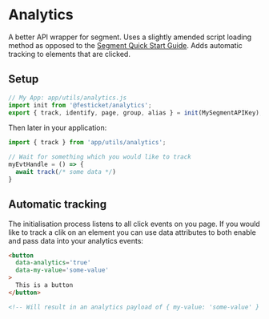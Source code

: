# Analytics

A better API wrapper for segment. Uses a slightly amended script loading method as opposed to the [Segment Quick Start Guide](https://segment.com/docs/sources/website/analytics.js/quickstart/).
Adds automatic tracking to elements that are clicked.


## Setup

```js
// My App: app/utils/analytics.js
import init from '@festicket/analytics';
export { track, identify, page, group, alias } = init(MySegmentAPIKey);
```

Then later in your application:

```js
import { track } from 'app/utils/analytics';

// Wait for something which you would like to track
myEvtHandle = () => {
  await track(/* some data */)
}
```

## Automatic tracking

The initialisation process listens to all click events on you page.
If you would like to track a clik on an element you can use data attributes to both enable and pass data into your analytics events:

```html
<button
  data-analytics='true'
  data-my-value='some-value'
>
  This is a button
</button>

<!-- Will result in an analytics payload of { my-value: 'some-value' } -->
```
